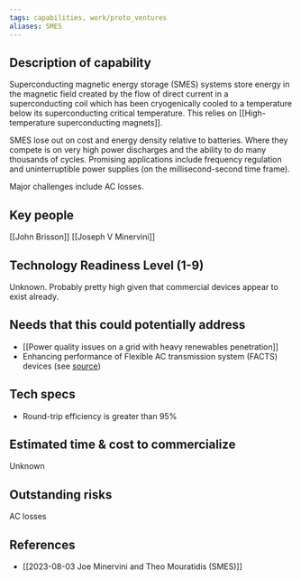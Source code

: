 ```yaml
---
tags: capabilities, work/proto_ventures
aliases: SMES
---
```

## Description of capability
Superconducting magnetic energy storage (SMES) systems store energy in the magnetic field created by the flow of direct current in a superconducting coil which has been cryogenically cooled to a temperature below its superconducting critical temperature. This relies on [[High-temperature superconducting magnets]].

SMES lose out on cost and energy density relative to batteries. Where they compete is on very high power discharges and the ability to do many thousands of cycles. Promising applications include frequency regulation and uninterruptible power supplies (on the millisecond-second time frame).

Major challenges include AC losses.

## Key people
[[John Brisson]]
[[Joseph V Minervini]]

## Technology Readiness Level (1-9)
Unknown. Probably pretty high given that commercial devices appear to exist already.

## Needs that this could potentially address
- [[Power quality issues on a grid with heavy renewables penetration]]
- Enhancing performance of Flexible AC transmission system (FACTS) devices (see [source](https://onlinelibrary.wiley.com/doi/10.1002/9781118991978.hces210))

## Tech specs
- Round-trip efficiency is greater than 95%
## Estimated time & cost to commercialize
Unknown
## Outstanding risks
AC losses

## References
- [[2023-08-03 Joe Minervini and Theo Mouratidis (SMES)]]